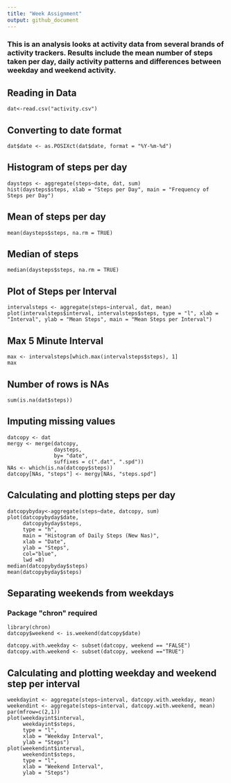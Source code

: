 ```yaml
---
title: "Week Assignment"
output: github_document
---
```


### This is an analysis looks at activity data from several brands of activity trackers. Results include the mean number of steps taken per day, daily activity patterns and differences between weekday and weekend activity. 

## Reading in Data
```{r, echo = TRUE}
dat<-read.csv("activity.csv")
```

## Converting to date format
```{r, echo = TRUE}
dat$date <- as.POSIXct(dat$date, format = "%Y-%m-%d")
```

## Histogram of steps per day
``` {r, echo = TRUE}
daysteps <- aggregate(steps~date, dat, sum)
hist(daysteps$steps, xlab = "Steps per Day", main = "Frequency of Steps per Day")
```

## Mean of steps per day
```{r, echo = TRUE}
mean(daysteps$steps, na.rm = TRUE)
```

## Median of steps
```{r, echo = TRUE}
median(daysteps$steps, na.rm = TRUE)
```

## Plot of Steps per Interval
```{r, echo = TRUE}
intervalsteps <- aggregate(steps~interval, dat, mean)
plot(intervalsteps$interval, intervalsteps$steps, type = "l", xlab = "Interval", ylab = "Mean Steps", main = "Mean Steps per Interval")
```

## Max 5 Minute Interval
```{r, echo = TRUE}
max <- intervalsteps[which.max(intervalsteps$steps), 1]
max
```

## Number of rows is NAs 
```{r, echo = TRUE}
sum(is.na(dat$steps))
```

## Imputing missing values 
```{r, echo = TRUE}
datcopy <- dat
mergy <- merge(datcopy, 
               daysteps, 
               by= "date", 
               suffixes = c(".dat", ".spd"))
NAs <- which(is.na(datcopy$steps))
datcopy[NAs, "steps"] <- mergy[NAs, "steps.spd"]

```

## Calculating and plotting steps per day
```{r, echo = TRUE}
datcopybyday<-aggregate(steps~date, datcopy, sum)
plot(datcopybyday$date, 
     datcopybyday$steps, 
     type = "h", 
     main = "Histogram of Daily Steps (New Nas)", 
     xlab = "Date", 
     ylab = "Steps", 
     col="blue", 
     lwd =8)
median(datcopybyday$steps)
mean(datcopybyday$steps)
```


## Separating weekends from weekdays
### Package "chron" required
```{r, echo = TRUE}
library(chron)
datcopy$weekend <- is.weekend(datcopy$date)

datcopy.with.weekday <- subset(datcopy, weekend == "FALSE")
datcopy.with.weekend <- subset(datcopy, weekend =="TRUE")
```

## Calculating and plotting weekday and weekend step per interval
```{r, echo = TRUE}
weekdayint <- aggregate(steps~interval, datcopy.with.weekday, mean)
weekendint <- aggregate(steps~interval, datcopy.with.weekend, mean)
par(mfrow=c(2,1))
plot(weekdayint$interval, 
     weekdayint$steps, 
     type = "l", 
     xlab = "Weekday Interval", 
     ylab = "Steps")
plot(weekendint$interval, 
     weekendint$steps, 
     type = "l", 
     xlab = "Weekend Interval", 
     ylab = "Steps")
```
